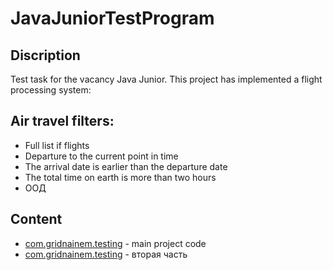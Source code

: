 

# JavaJuniorTestProgram
## Discription
Test task for the vacancy Java Junior. This project has implemented a flight processing system:
## Air travel filters:
- Full list if flights
- Departure to the current point in time
- The arrival date is earlier than the departure date
- The total time on earth is more than two hours
- ООД
## Content
- [com.gridnainem.testing](https://github.com/Foneom/JavaJuniorTestProgram/tree/main/src/main/java/com/gridnine/testing) - main project code
- [com.gridnainem.testing](https://github.com/Foneom/job4j_design/tree/master/src/main/java/ru/job4j/chapter_002) - вторая часть
